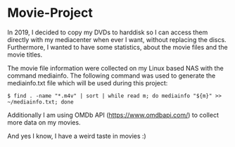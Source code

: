 # Movie-Project

In 2019, I decided to copy my DVDs to harddisk so I can access them directly with my mediacenter when ever I want, without replacing the discs. Furthermore, I wanted to have some statistics, about the movie files and the movie titles.

The movie file information were collected on my Linux based NAS with the command mediainfo. The following command was used to generate the mediainfo.txt file which will be used during this project:

    $ find . -name "*.m4v" | sort | while read m; do mediainfo "${m}" >> ~/mediainfo.txt; done

Additionally I am using OMDb API (https://www.omdbapi.com/) to collect more data on my movies.

And yes I know, I have a weird taste in movies :)
